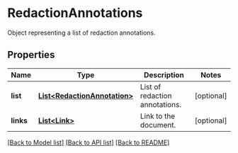 ﻿
# RedactionAnnotations
Object representing a list of redaction annotations.

## Properties
Name | Type | Description | Notes
------------ | ------------- | ------------- | -------------
**list** | [**List&lt;RedactionAnnotation&gt;**](RedactionAnnotation.md) | List of redaction annotations. | [optional]
**links** | [**List&lt;Link&gt;**](Link.md) | Link to the document. | [optional]


[[Back to Model list]](../../README.md#documentation-for-models) [[Back to API list]](../../README.md#documentation-for-api-endpoints) [[Back to README]](../../README.md)


